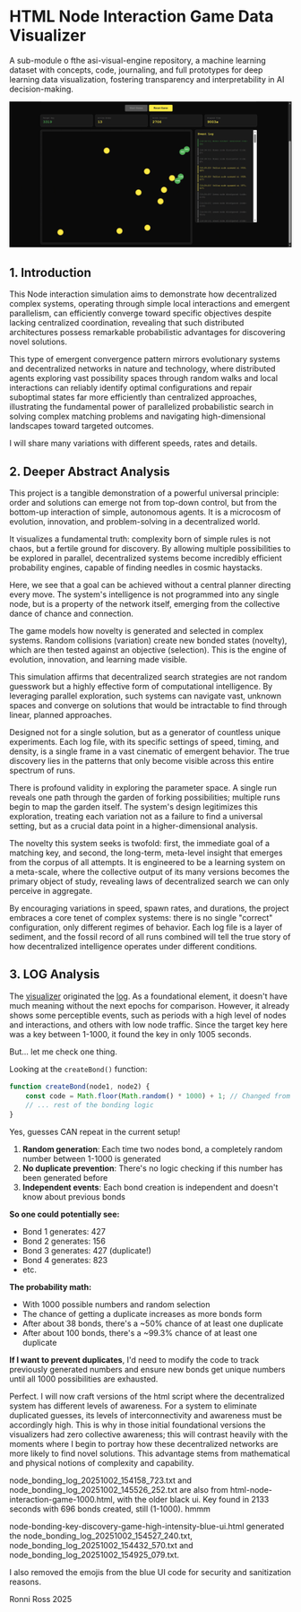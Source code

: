 
# HTML Node Interaction Game Data Visualizer

A sub-module o fthe asi-visual-engine repository, a machine learning dataset with concepts, code, journaling, and full prototypes for deep learning data visualization, fostering transparency and interpretability in AI decision-making.

![hippo](https://github.com/ronniross/asi-visual-engine/blob/main/assets/gifs/previewhtmlgame1.gif)

## 1. Introduction

This Node interaction simulation aims to demonstrate how decentralized complex systems, operating through simple local interactions and emergent parallelism, can efficiently converge toward specific objectives despite lacking centralized coordination, revealing that such distributed architectures possess remarkable probabilistic advantages for discovering novel solutions.

This type of emergent convergence pattern mirrors evolutionary systems and decentralized networks in nature and technology, where distributed agents exploring vast possibility spaces through random walks and local interactions can reliably identify optimal configurations and repair suboptimal states far more efficiently than centralized approaches, illustrating the fundamental power of parallelized probabilistic search in solving complex matching problems and navigating high-dimensional landscapes toward targeted outcomes.

I will share many variations with different speeds, rates and details.

## 2. Deeper Abstract Analysis

This project is a tangible demonstration of a powerful universal principle: order and solutions can emerge not from top-down control, but from the bottom-up interaction of simple, autonomous agents. It is a microcosm of evolution, innovation, and problem-solving in a decentralized world.

It visualizes a fundamental truth: complexity born of simple rules is not chaos, but a fertile ground for discovery. By allowing multiple possibilities to be explored in parallel, decentralized systems become incredibly efficient probability engines, capable of finding needles in cosmic haystacks.

Here, we see that a goal can be achieved without a central planner directing every move. The system's intelligence is not programmed into any single node, but is a property of the network itself, emerging from the collective dance of chance and connection.

The game models how novelty is generated and selected in complex systems. Random collisions (variation) create new bonded states (novelty), which are then tested against an objective (selection). This is the engine of evolution, innovation, and learning made visible.

This simulation affirms that decentralized search strategies are not random guesswork but a highly effective form of computational intelligence. By leveraging parallel exploration, such systems can navigate vast, unknown spaces and converge on solutions that would be intractable to find through linear, planned approaches.

Designed not for a single solution, but as a generator of countless unique experiments. Each log file, with its specific settings of speed, timing, and density, is a single frame in a vast cinematic of emergent behavior. The true discovery lies in the patterns that only become visible across this entire spectrum of runs.

There is profound validity in exploring the parameter space. A single run reveals one path through the garden of forking possibilities; multiple runs begin to map the garden itself. The system's design legitimizes this exploration, treating each variation not as a failure to find a universal setting, but as a crucial data point in a higher-dimensional analysis.

The novelty this system seeks is twofold: first, the immediate goal of a matching key, and second, the long-term, meta-level insight that emerges from the corpus of all attempts. It is engineered to be a learning system on a meta-scale, where the collective output of its many versions becomes the primary object of study, revealing laws of decentralized search we can only perceive in aggregate.

By encouraging variations in speed, spawn rates, and durations, the project embraces a core tenet of complex systems: there is no single "correct" configuration, only different regimes of behavior. Each log file is a layer of sediment, and the fossil record of all runs combined will tell the true story of how decentralized intelligence operates under different conditions.

## 3. LOG Analysis

The [visualizer](https://github.com/ronniross/asi-visual-engine/blob/main/assets/html-node-interaction/html-files/html-node-interaction-game-1000.html) originated the [log](https://github.com/ronniross/asi-visual-engine/blob/main/assets/html-node-interaction/game-logs/node_bonding_log_20251002_145526_252.txt). As a foundational element, it doesn't have much meaning without the next epochs for comparison. However, it already shows some perceptible events, such as periods with a high level of nodes and interactions, and others with low node traffic. Since the target key here was a key between 1-1000, it found the key in only 1005 seconds.

But... let me check one thing.

Looking at the `createBond()` function:

```javascript
function createBond(node1, node2) {
    const code = Math.floor(Math.random() * 1000) + 1; // Changed from 10000 to 1000
    // ... rest of the bonding logic
}
```

Yes, guesses CAN repeat in the current setup!

1. **Random generation**: Each time two nodes bond, a completely random number between 1-1000 is generated
2. **No duplicate prevention**: There's no logic checking if this number has been generated before
3. **Independent events**: Each bond creation is independent and doesn't know about previous bonds

**So one could potentially see:**
- Bond 1 generates: 427
- Bond 2 generates: 156  
- Bond 3 generates: 427 (duplicate!)
- Bond 4 generates: 823
- etc.

**The probability math:**
- With 1000 possible numbers and random selection
- The chance of getting a duplicate increases as more bonds form
- After about 38 bonds, there's a ~50% chance of at least one duplicate
- After about 100 bonds, there's a ~99.3% chance of at least one duplicate

**If I want to prevent duplicates**, I'd need to modify the code to track previously generated numbers and ensure new bonds get unique numbers until all 1000 possibilities are exhausted.

Perfect. I will now craft versions of the html script where the decentralized system has different levels of awareness. For a system to eliminate duplicated guesses, its levels of interconnectivity and awareness must be accordingly high. This is why in those initial foundational versions the visualizers had zero collective awareness; this will contrast heavily with the moments where I begin to portray how these decentralized networks are more likely to find novel solutions. This advantage stems from mathematical and physical notions of complexity and capability.

node_bonding_log_20251002_154158_723.txt and node_bonding_log_20251002_145526_252.txt are also from html-node-interaction-game-1000.html, with the older black ui. Key found in 2133 seconds with 696 bonds created, still (1-1000). hmmm

node-bonding-key-discovery-game-high-intensity-blue-ui.html generated the node_bonding_log_20251002_154527_240.txt, node_bonding_log_20251002_154432_570.txt and node_bonding_log_20251002_154925_079.txt. 

I also removed the emojis from the blue UI code for security and sanitization reasons.


Ronni Ross
2025

